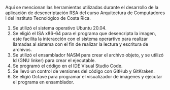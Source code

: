 Aquí se mencionan las herramientas utilizadas durante el desarrollo de la aplicación de desencriptación RSA del curso Arquitectura de Computadores I del Instituto Tecnológico de Costa Rica.

1. Se utilizó el sistema operativo Ubuntu 20.04.
2. Se eligió el ISA x86-64 para el programa que desencripta la imagen, este facilita la interacción con el sistema operartivo para realizar llamadas al sistema con el fin de realizar la lectura y escritura de archivos.
3. Se utilizó el ensamblador NASM para crear el archivo objeto, y se utilizó ld (GNU linker) para crear el ejecutable.
4. Se programó el código en el IDE Visual Studio Code.
5. Se llevó un control de versiones del código con GitHub y GitKraken.
6. Se eligió Octave para programar el visualizador de imágenes y ejecutar el programa en ensamblador.
